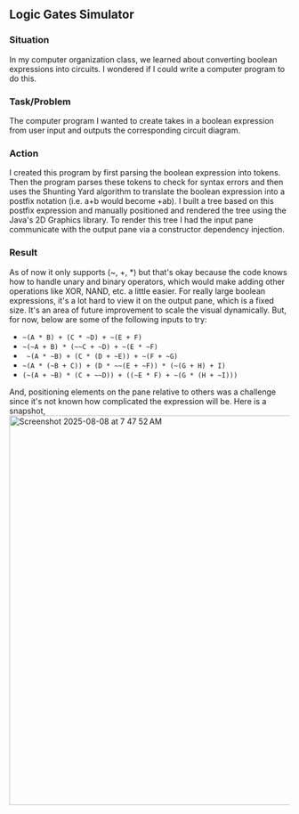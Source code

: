 ## Logic Gates Simulator
### Situation
In my computer organization class, we learned about converting boolean expressions into circuits. I wondered if I could write a computer program to do this.  

### Task/Problem
The computer program I wanted to create takes in a boolean expression from user input and outputs the corresponding circuit diagram. 

### Action
I created this program by first parsing the boolean expression into tokens. Then the program parses these tokens to check for syntax errors and then uses the Shunting Yard algorithm to translate the boolean expression into a postfix notation (i.e. a+b would become +ab). I built a tree based on this postfix expression and manually positioned and rendered the tree using the Java's 2D Graphics library. To render this tree I had the input pane communicate with the output pane via a constructor dependency injection.

### Result
As of now it only supports (~, +, *) but that's okay because the code knows how to handle unary and binary operators, which would make adding other operations like XOR, NAND, etc. a little easier. For really large boolean expressions, it's a lot hard to view it on the output pane, which is a fixed size. It's an area of future improvement to scale the visual dynamically. But, for now, below are some of the following inputs to try: 
- `~(A * B) + (C * ~D) + ~(E + F)`
- `~(~A + B) * (~~C + ~D) + ~(E * ~F)`
- ` ~(A * ~B) + (C * (D + ~E)) + ~(F + ~G)`
- `~(A * (~B + C)) + (D * ~~(E + ~F)) * (~(G + H) + I)`
- `(~(A + ~B) * (C + ~~D)) + ((~E * F) + ~(G * (H + ~I)))`

And, positioning elements on the pane relative to others was a challenge since it's not known how complicated the expression will be. Here is a snapshot,
<img width="1201" height="700" alt="Screenshot 2025-08-08 at 7 47 52 AM" src="https://github.com/user-attachments/assets/f8f51c9f-5361-4da1-873f-8c6a1b57b71d" />
